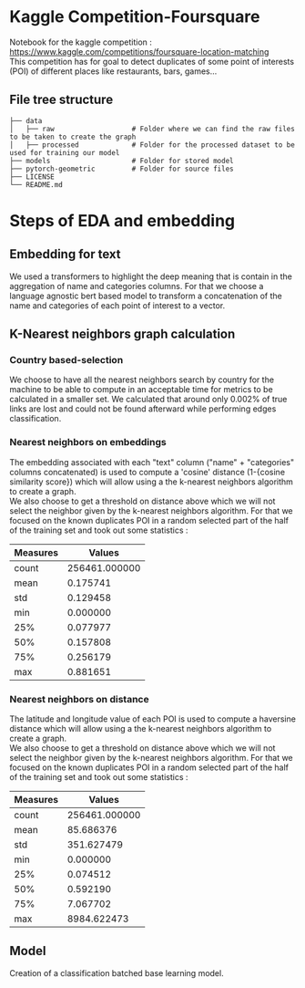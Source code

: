 # Kaggle Competition-Foursquare

Notebook for the kaggle competition  : https://www.kaggle.com/competitions/foursquare-location-matching  
This competition has for goal to detect duplicates of some point of interests (POI) of different places like restaurants, bars, games...  



## File tree structure

    ├── data                      
    │   ├── raw                   # Folder where we can find the raw files to be taken to create the graph
    │   ├── processed             # Folder for the processed dataset to be used for training our model
    ├── models                    # Folder for stored model
    ├── pytorch-geometric         # Folder for source files
    ├── LICENSE
    └── README.md

# Steps of EDA and embedding

## Embedding for text
We used a transformers to highlight the deep meaning that is contain in the aggregation of name and categories columns.
For that we choose a language agnostic bert based model to transform a concatenation of the name and categories of each point of interest to a vector.


## K-Nearest neighbors graph calculation

### Country based-selection
We choose to have all the nearest neighbors search by country for the machine to be able to compute in an acceptable time for metrics to be calculated in a smaller set. We calculated that around only 0.002% of true links are lost and could not be found afterward while performing edges classification.

### Nearest neighbors on embeddings
The embedding associated with each "text" column ("name" + "categories" columns concatenated) is used to compute a 'cosine' distance (1-{cosine similarity score}) which will allow using a the k-nearest neighbors algorithm to create a graph.  
We also choose to get a threshold on distance above which we will not select the neighbor given by the k-nearest neighbors algorithm. For that we focused on the known duplicates POI in a random selected part of the half of the training set and took out some statistics :

| Measures | Values |
| -------- | ----------- |
| count | 256461.000000 |
| mean | 0.175741 |
| std | 0.129458 |
| min | 0.000000 |
| 25% | 0.077977 |
| 50% | 0.157808 |
| 75% | 0.256179 |
| max | 0.881651 |


### Nearest neighbors on distance
The latitude and longitude value of each POI is used to compute a haversine distance which will allow using a the k-nearest neighbors algorithm to create a graph.  
We also choose to get a threshold on distance above which we will not select the neighbor given by the k-nearest neighbors algorithm. For that we focused on the known duplicates POI in a random selected part of the half of the training set and took out some statistics :

| Measures | Values |
| -------- | ----------- |
| count | 256461.000000 |
| mean | 85.686376 |
| std | 351.627479 |
| min | 0.000000 |
| 25% | 0.074512 |
| 50% | 0.592190 |
| 75% | 7.067702 |
| max | 8984.622473 |


## Model
Creation of a classification batched base learning model.

